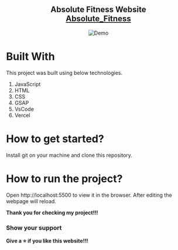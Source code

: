 <h2 align="center">
  Absolute Fitness Website <br/>
  <a href="https://absolute-fitness.vercel.app/" target="">Absolute_Fitness</a>
</h2>

<div align="center">
  
 <img alt="Demo" src="./images/absolute domestics.PNG" />

</div>


# Built With

This project was built using below technologies.

1. JavaScript
2. HTML
3. CSS
4. GSAP
5. VsCode
6. Vercel

# How to get started?

Install git on your machine and clone this repository.

# How to run the project?

Open http://localhost:5500 to view it in the browser. After editing the webpage will reload.


**Thank you for checking my project!!!**

### Show your support

**Give a ⭐ if you like this website!!!**
